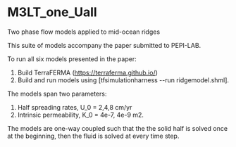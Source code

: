 # M3LT_one_Uall

Two phase flow models applied to mid-ocean ridges

This suite of models accompany the paper submitted to PEPI-LAB.

To run all six models presented in the paper:
1) Build TerraFERMA (https://terraferma.github.io/) 
2) Build and run models using [tfsimulationharness --run ridgemodel.shml].

The models span two parameters:
1) Half spreading rates, U_0 = 2,4,8 cm/yr
2) Intrinsic permeability, K_0 = 4e-7, 4e-9 m2.  

The models are one-way coupled such that the the solid half is solved once at the beginning, then the fluid is solved at every time step.
